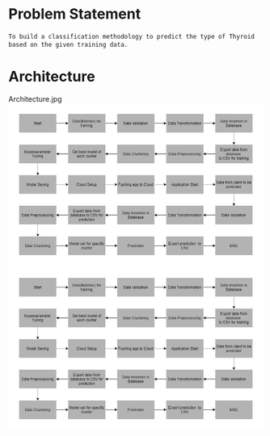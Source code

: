 # Problem Statement

	To build a classification methodology to predict the type of Thyroid based on the given training data. 

# Architecture
Architecture.jpg
![plot](./photos/Architecture.jpg)
  <img src="./photos/Architecture.jpg">